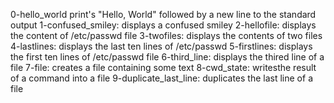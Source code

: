 0-hello_world print's "Hello, World" followed by a new line to the standard output
1-confused_smiley: displays a confused smiley
2-hellofile: displays the content of /etc/passwd file
3-twofiles: displays the contents of two files
4-lastlines: displays the last ten lines of /etc/passwd
5-firstlines: displays the first ten lines of /etc/passwd file
6-third_line: displays the thired line of a file
7-file: creates a file containing some text
8-cwd_state: writesthe result of a command into a file
9-duplicate_last_line: duplicates the last line of a file     
